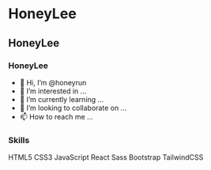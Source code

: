 # HoneyLee
## HoneyLee
### HoneyLee
- 👋 Hi, I’m @honeyrun
- 👀 I’m interested in ...
- 🌱 I’m currently learning ...
- 💞️ I’m looking to collaborate on ...
- 📫 How to reach me ...

<!---
honeyrun/honeyrun is a ✨ special ✨ repository because its `README.md` (this file) appears on your GitHub profile.
You can click the Preview link to take a look at your changes.
--->

### Skills
HTML5   CSS3   JavaScript   React   Sass   Bootstrap   TailwindCSS
